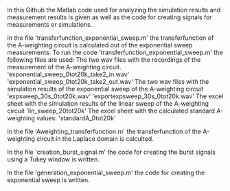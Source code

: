 In this Github the Matlab code used for analyzing the simulation results and measurement results is given as well as the code for creating signals for measurements or simulations.

In the file 'transferfunction_exponential_sweep.m' the transferfunction of the A-weighting circuit is calculated out of the exponential sweep measurements.
To run the code 'transferfunction_exponential_sweep.m' the following files are used:
  The two wav files with the recordings of the measurement of the A-weighting circuit.
    'exponential_sweep_0tot20k_take2_in.wav'
    'exponential_sweep_0tot20k_take2_out.wav'
  The two wav files with the simulation results of the exponential sweep of the A-weighting circuit
    'expsweep_30s_0tot20k.wav'
    'exportexpsweep_30s_0tot20k.wav'
  The excel sheet with the simulation results of the linear sweep of the A-weighting circuit
    'lin_sweep_20tot20k'
   The excel sheet with the calculated standard A-weighting values:
    'standardA_0tot20k'

In the file 'Aweighting_transferfunction.m' the transferfunction of the A-weighting circuit in the Laplace domain is calculted.

In the file 'creation_burst_signal.m' the code for creating the burst signals using a Tukey window is written.

In the file 'generation_exponential_sweep.m' the code for creating the exponential sweep is written.

    

